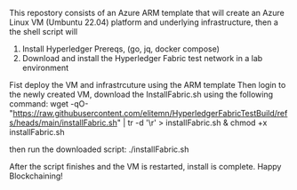 This repostory consists of an Azure ARM template that will create an Azure Linux VM (Umbuntu 22.04) platform and underlying infrastructure, then a the shell script will 
1. Install Hyperledger Prereqs, (go, jq, docker compose)
2. Download and install the Hyperledger Fabric test network in a lab environment

Fist deploy the VM and infrastrcuture using the ARM template
Then login to the newly created VM, download the InstallFabric.sh using the following command:
wget -qO- "https://raw.githubusercontent.com/elitemn/HyperledgerFabricTestBuild/refs/heads/main/installFabric.sh" | tr -d '\r' > installFabric.sh & chmod +x installFabric.sh

then run the downloaded script:
./installFabric.sh

After the script finishes and the VM is restarted, install is complete. 
Happy Blockchaining!
